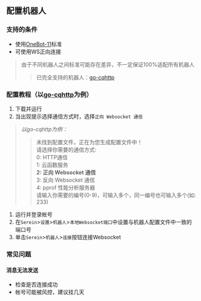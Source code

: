 ## 配置机器人
### 支持的条件
- 使用[OneBot-11](https://github.com/botuniverse/onebot-11)标准
- 可使用WS正向连接

>由于不同机器人之间标准可能存在差异，不一定保证100%适配所有机器人  
>>已完全支持的机器人：[go-cqhttp](https://github.com/Mrs4s/go-cqhttp)

### 配置教程（以[go-cqhttp](https://github.com/Mrs4s/go-cqhttp)为例）
1. 下载并运行
2. 当出现提示选择通信方式时，选择``正向 Websocket 通信``
>*以go-cqhttp为例：*  
>>未找到配置文件，正在为您生成配置文件中！  
>>请选择你需要的通信方式:  
>> 0: HTTP通信  
>> 1: 云函数服务  
>> **2: 正向 Websocket 通信**  
>> 3: 反向 Websocket 通信  
>> 4: pprof 性能分析服务器  
>>请输入你需要的编号(0-9)，可输入多个，同一编号也可输入多个(如: 233)

1. 运行并登录帐号  
2. 在``Serein``>``设置``>``机器人``>``本地Websocket端口``中设置与机器人配置文件中一致的端口号  
3. 单击``Serein``>``机器人``>``连接``按钮连接Websocket

### 常见问题
#### 消息无法发送
- 检查是否连接成功
- 帐号可能被风控，建议挂几天
